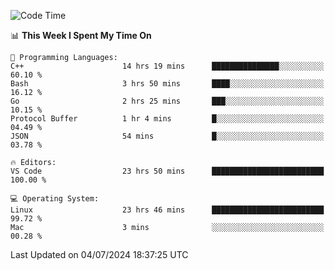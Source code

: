 
<!--START_SECTION:waka-->
![Code Time](http://img.shields.io/badge/Code%20Time-2%2C187%20hrs%2028%20mins-blue)

📊 **This Week I Spent My Time On** 

```text
💬 Programming Languages: 
C++                      14 hrs 19 mins      ███████████████░░░░░░░░░░   60.10 % 
Bash                     3 hrs 50 mins       ████░░░░░░░░░░░░░░░░░░░░░   16.12 % 
Go                       2 hrs 25 mins       ███░░░░░░░░░░░░░░░░░░░░░░   10.15 % 
Protocol Buffer          1 hr 4 mins         █░░░░░░░░░░░░░░░░░░░░░░░░   04.49 % 
JSON                     54 mins             █░░░░░░░░░░░░░░░░░░░░░░░░   03.78 % 

🔥 Editors: 
VS Code                  23 hrs 50 mins      █████████████████████████   100.00 % 

💻 Operating System: 
Linux                    23 hrs 46 mins      █████████████████████████   99.72 % 
Mac                      3 mins              ░░░░░░░░░░░░░░░░░░░░░░░░░   00.28 % 
```


 Last Updated on 04/07/2024 18:37:25 UTC
<!--END_SECTION:waka-->

